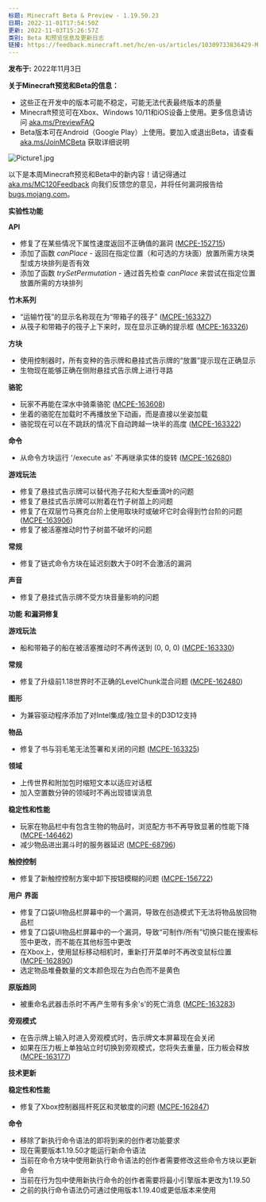 ```yaml
---
标题: Minecraft Beta & Preview - 1.19.50.23
日期: 2022-11-01T17:54:50Z
更新: 2022-11-03T15:26:57Z
类别: Beta 和预览信息及更新日志
链接: https://feedback.minecraft.net/hc/en-us/articles/10309733836429-Minecraft-Beta-Preview-1-19-50-23
---
```


**发布于:** 2022年11月3日

**关于Minecraft预览和Beta的信息：**

- 这些正在开发中的版本可能不稳定，可能无法代表最终版本的质量
- Minecraft预览可在Xbox、Windows 10/11和iOS设备上使用。更多信息请访问 [aka.ms/PreviewFAQ](http://aka.ms/PreviewFAQ)
- Beta版本可在Android（Google Play）上使用。要加入或退出Beta，请查看 [aka.ms/JoinMCBeta](https://aka.ms/JoinMCBeta) 获取详细说明

![Picture1.jpg](https://feedback.minecraft.net/hc/article_attachments/10309737817741)

以下是本周Minecraft预览和Beta中的新内容！请记得通过 [aka.ms/MC120Feedback](https://aka.ms/MC120Feedback) 向我们反馈您的意见，并将任何漏洞报告给 [bugs.mojang.com](http://bugs.mojang.com/)。  

**实验性功能**

**API**

- 修复了在某些情况下属性速度返回不正确值的漏洞 ([MCPE-152715](https://bugs.mojang.com/browse/MCPE-152715))
- 添加了函数 *canPlace* - 返回在指定位置（和可选的方块面）放置所需方块类型或方块排列是否有效
- 添加了函数 *trySetPermutation* - 通过首先检查 *canPlace* 来尝试在指定位置放置所需的方块排列

**竹木系列**

- “运输竹筏”的显示名称现在为“带箱子的筏子” ([MCPE-163327](https://bugs.mojang.com/browse/MCPE-163327))
- 从筏子和带箱子的筏子上下来时，现在显示正确的提示框 ([MCPE-163326](https://bugs.mojang.com/browse/MCPE-163326))

**方块**

- 使用控制器时，所有变种的告示牌和悬挂式告示牌的“放置”提示现在正确显示
- 生物现在能够正确在侧附悬挂式告示牌上进行寻路

**骆驼**

- 玩家不再能在深水中骑乘骆驼 ([MCPE-163608](https://bugs.mojang.com/browse/MCPE-163608))
- 坐着的骆驼在加载时不再播放坐下动画，而是直接以坐姿加载
- 骆驼现在可以在不跳跃的情况下自动跨越一块半的高度 ([MCPE-163322](https://bugs.mojang.com/browse/MCPE-163322))

**命令**

- 从命令方块运行 '/execute as' 不再继承实体的旋转 ([MCPE-162680](https://bugs.mojang.com/browse/MCPE-162680))

**游戏玩法**

- 修复了悬挂式告示牌可以替代孢子花和大型垂滴叶的问题
- 修复了悬挂式告示牌可以附着在竹子树苗上的问题
- 修复了在双层竹马赛克台阶上使用取块时或破坏它时会得到竹台阶的问题 ([MCPE-163906](https://bugs.mojang.com/browse/MCPE-163906))
- 修复了被活塞推动时竹子树苗不破坏的问题

**常规**

- 修复了链式命令方块在延迟刻数大于0时不会激活的漏洞

**声音**

- 修复了悬挂式告示牌不受方块音量影响的问题  

**功能** **和漏洞修复**

**游戏玩法**

- 船和带箱子的船在被活塞推动时不再传送到 (0, 0, 0) ([MCPE-163330](https://bugs.mojang.com/browse/MCPE-163330))

**常规**

- 修复了升级前1.18世界时不正确的LevelChunk混合问题 ([MCPE-162480](https://bugs.mojang.com/browse/MCPE-162480))

**图形**

- 为兼容驱动程序添加了对Intel集成/独立显卡的D3D12支持

**物品**

- 修复了书与羽毛笔无法签署和关闭的问题 ([MCPE-163325](https://bugs.mojang.com/browse/MCPE-163325))

**领域**

- 上传世界和附加包时缩短文本以适应对话框
- 加入空置数分钟的领域时不再出现错误消息

**稳定性和性能**

- 玩家在物品栏中有包含生物的物品时，浏览配方书不再导致显著的性能下降 ([MCPE-146462](https://bugs.mojang.com/browse/MCPE-146462))
- 减少物品进出漏斗时的服务器延迟 ([MCPE-68796](https://bugs.mojang.com/browse/MCPE-68796))

**触控控制**

- 修复了新触控控制方案中卸下按钮模糊的问题 ([MCPE-156722](https://bugs.mojang.com/browse/MCPE-156722))

**用户** **界面**

- 修复了口袋UI物品栏屏幕中的一个漏洞，导致在创造模式下无法将物品放回物品栏
- 修复了口袋UI物品栏屏幕中的一个漏洞，导致“可制作/所有”切换只能在搜索标签中更改，而不能在其他标签中更改
- 在Xbox上，使用鼠标移动相机时，重新打开菜单时不再改变鼠标位置 ([MCPE-162890](https://bugs.mojang.com/browse/MCPE-162890))
- 选定物品堆叠数量的文本颜色现在为白色而不是黄色

**原版趋同**

- 被重命名武器击杀时不再产生带有多余's'的死亡消息 ([MCPE-163283](https://bugs.mojang.com/browse/MCPE-163283))

**旁观模式**

- 在告示牌上输入时进入旁观模式时，告示牌文本屏幕现在会关闭
- 如果在压力板上单独站立时切换到旁观模式，您将失去重量，压力板会释放 ([MCPE-163177](https://bugs.mojang.com/browse/MCPE-163177))  

**技术更新**

**稳定性和性能**

- 修复了Xbox控制器摇杆死区和灵敏度的问题 ([MCPE-162847](https://bugs.mojang.com/browse/MCPE-162847))

**命令**

- 移除了新执行命令语法的即将到来的创作者功能要求
- 现在需要版本1.19.50才能运行新命令语法
- 当前在命令方块中使用新执行命令语法的创作者需要修改这些命令方块以更新命令
- 当前在行为包中使用新执行命令的创作者需要将最小引擎版本更改为1.19.50
- 之前的执行命令语法仍可通过使用版本1.19.40或更低版本来使用
